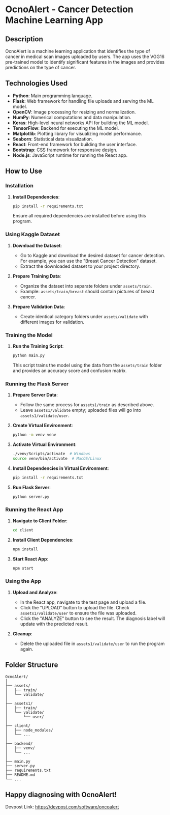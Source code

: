 # OcnoAlert - Cancer Detection Machine Learning App

## Description
OcnoAlert is a machine learning application that identifies the type of cancer in medical scan images uploaded by users. The app uses the VGG16 pre-trained model to identify significant features in the images and provides predictions on the type of cancer.

## Technologies Used
- **Python**: Main programming language.
- **Flask**: Web framework for handling file uploads and serving the ML model.
- **OpenCV**: Image processing for resizing and normalization.
- **NumPy**: Numerical computations and data manipulation.
- **Keras**: High-level neural networks API for building the ML model.
- **TensorFlow**: Backend for executing the ML model.
- **Matplotlib**: Plotting library for visualizing model performance.
- **Seaborn**: Statistical data visualization.
- **React**: Front-end framework for building the user interface.
- **Bootstrap**: CSS framework for responsive design.
- **Node.js**: JavaScript runtime for running the React app.

## How to Use

### Installation
1. **Install Dependencies**:
   ```bash
   pip install -r requirements.txt
   ```
   Ensure all required dependencies are installed before using this program.

### Using Kaggle Dataset
1. **Download the Dataset**:
   - Go to Kaggle and download the desired dataset for cancer detection. For example, you can use the "Breast Cancer Detection" dataset.
   - Extract the downloaded dataset to your project directory.

2. **Prepare Training Data**:
   - Organize the dataset into separate folders under `assets/train`. 
   - Example: `assets/train/breast` should contain pictures of breast cancer.

3. **Prepare Validation Data**:
   - Create identical category folders under `assets/validate` with different images for validation.

### Training the Model
1. **Run the Training Script**:
   ```bash
   python main.py
   ```
   This script trains the model using the data from the `assets/train` folder and provides an accuracy score and confusion matrix.

### Running the Flask Server
1. **Prepare Server Data**:
   - Follow the same process for `assets1/train` as described above.
   - Leave `assets1/validate` empty; uploaded files will go into `assets1/validate/user`.

2. **Create Virtual Environment**:
   ```bash
   python -m venv venv
   ```

3. **Activate Virtual Environment**:
   ```bash
   ./venv/Scripts/activate  # Windows
   source venv/bin/activate  # MacOS/Linux
   ```

4. **Install Dependencies in Virtual Environment**:
   ```bash
   pip install -r requirements.txt
   ```

5. **Run Flask Server**:
   ```bash
   python server.py
   ```

### Running the React App
1. **Navigate to Client Folder**:
   ```bash
   cd client
   ```

2. **Install Client Dependencies**:
   ```bash
   npm install
   ```

3. **Start React App**:
   ```bash
   npm start
   ```

### Using the App
1. **Upload and Analyze**:
   - In the React app, navigate to the test page and upload a file.
   - Click the "UPLOAD" button to upload the file. Check `assets1/validate/user` to ensure the file was uploaded.
   - Click the "ANALYZE" button to see the result. The diagnosis label will update with the predicted result.
   
2. **Cleanup**:
   - Delete the uploaded file in `assets1/validate/user` to run the program again.

## Folder Structure
```
OcnoAlert/
│
├── assets/
│   ├── train/
│   └── validate/
│
├── assets1/
│   ├── train/
│   └── validate/
│       └── user/
│
├── client/
│   ├── node_modules/
│   └── ...
│
├── backend/
│   ├── venv/
│   └── ...
│
├── main.py
├── server.py
├── requirements.txt
├── README.md
└── ...
```

Happy diagnosing with OcnoAlert!
--------------------------------------------------------------
Devpost Link: https://devpost.com/software/oncoalert
